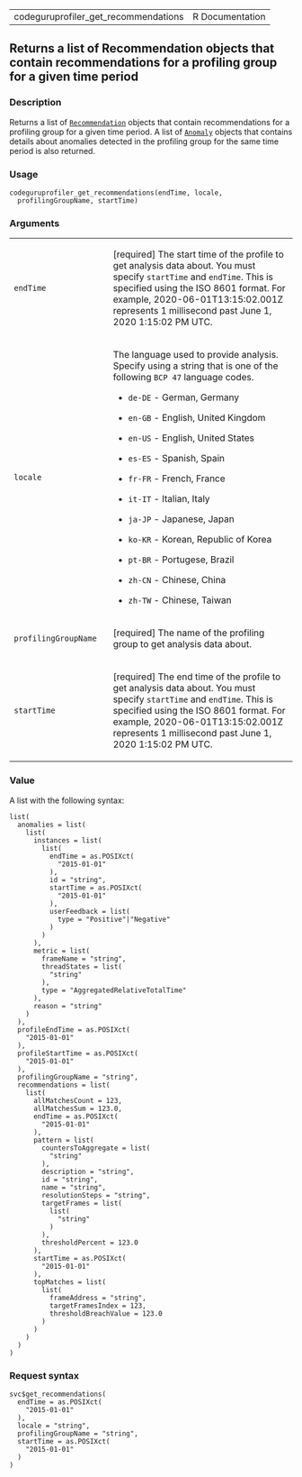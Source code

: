<table style="width: 100%;">
<tbody>
<tr class="odd">
<td>codeguruprofiler_get_recommendations</td>
<td style="text-align: right;">R Documentation</td>
</tr>
</tbody>
</table>

## Returns a list of Recommendation objects that contain recommendations for a profiling group for a given time period

### Description

Returns a list of
[`Recommendation`](https://docs.aws.amazon.com/codeguru/latest/profiler-api/API_Recommendation.html)
objects that contain recommendations for a profiling group for a given
time period. A list of
[`Anomaly`](https://docs.aws.amazon.com/codeguru/latest/profiler-api/API_Anomaly.html)
objects that contains details about anomalies detected in the profiling
group for the same time period is also returned.

### Usage

    codeguruprofiler_get_recommendations(endTime, locale,
      profilingGroupName, startTime)

### Arguments

<table>
<colgroup>
<col style="width: 35%" />
<col style="width: 65%" />
</colgroup>
<tbody>
<tr class="odd">
<td><code
id="codeguruprofiler_get_recommendations_:_endTime">endTime</code></td>
<td><p>[required] The start time of the profile to get analysis data
about. You must specify <code>startTime</code> and <code>endTime</code>.
This is specified using the ISO 8601 format. For example,
2020-06-01T13:15:02.001Z represents 1 millisecond past June 1, 2020
1:15:02 PM UTC.</p></td>
</tr>
<tr class="even">
<td><code
id="codeguruprofiler_get_recommendations_:_locale">locale</code></td>
<td><p>The language used to provide analysis. Specify using a string
that is one of the following <code
style="white-space: pre;">⁠BCP 47⁠</code> language codes.</p>
<ul>
<li><p><code>de-DE</code> - German, Germany</p></li>
<li><p><code>en-GB</code> - English, United Kingdom</p></li>
<li><p><code>en-US</code> - English, United States</p></li>
<li><p><code>es-ES</code> - Spanish, Spain</p></li>
<li><p><code>fr-FR</code> - French, France</p></li>
<li><p><code>it-IT</code> - Italian, Italy</p></li>
<li><p><code>ja-JP</code> - Japanese, Japan</p></li>
<li><p><code>ko-KR</code> - Korean, Republic of Korea</p></li>
<li><p><code>pt-BR</code> - Portugese, Brazil</p></li>
<li><p><code>zh-CN</code> - Chinese, China</p></li>
<li><p><code>zh-TW</code> - Chinese, Taiwan</p></li>
</ul></td>
</tr>
<tr class="odd">
<td><code
id="codeguruprofiler_get_recommendations_:_profilingGroupName">profilingGroupName</code></td>
<td><p>[required] The name of the profiling group to get analysis data
about.</p></td>
</tr>
<tr class="even">
<td><code
id="codeguruprofiler_get_recommendations_:_startTime">startTime</code></td>
<td><p>[required] The end time of the profile to get analysis data
about. You must specify <code>startTime</code> and <code>endTime</code>.
This is specified using the ISO 8601 format. For example,
2020-06-01T13:15:02.001Z represents 1 millisecond past June 1, 2020
1:15:02 PM UTC.</p></td>
</tr>
</tbody>
</table>

### Value

A list with the following syntax:

    list(
      anomalies = list(
        list(
          instances = list(
            list(
              endTime = as.POSIXct(
                "2015-01-01"
              ),
              id = "string",
              startTime = as.POSIXct(
                "2015-01-01"
              ),
              userFeedback = list(
                type = "Positive"|"Negative"
              )
            )
          ),
          metric = list(
            frameName = "string",
            threadStates = list(
              "string"
            ),
            type = "AggregatedRelativeTotalTime"
          ),
          reason = "string"
        )
      ),
      profileEndTime = as.POSIXct(
        "2015-01-01"
      ),
      profileStartTime = as.POSIXct(
        "2015-01-01"
      ),
      profilingGroupName = "string",
      recommendations = list(
        list(
          allMatchesCount = 123,
          allMatchesSum = 123.0,
          endTime = as.POSIXct(
            "2015-01-01"
          ),
          pattern = list(
            countersToAggregate = list(
              "string"
            ),
            description = "string",
            id = "string",
            name = "string",
            resolutionSteps = "string",
            targetFrames = list(
              list(
                "string"
              )
            ),
            thresholdPercent = 123.0
          ),
          startTime = as.POSIXct(
            "2015-01-01"
          ),
          topMatches = list(
            list(
              frameAddress = "string",
              targetFramesIndex = 123,
              thresholdBreachValue = 123.0
            )
          )
        )
      )
    )

### Request syntax

    svc$get_recommendations(
      endTime = as.POSIXct(
        "2015-01-01"
      ),
      locale = "string",
      profilingGroupName = "string",
      startTime = as.POSIXct(
        "2015-01-01"
      )
    )

